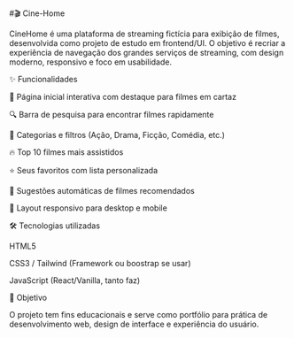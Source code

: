 #🎬 Cine-Home

CineHome é uma plataforma de streaming fictícia para exibição de filmes, desenvolvida como projeto de estudo em frontend/UI. O objetivo é recriar a experiência de navegação dos grandes serviços de streaming, com design moderno, responsivo e foco em usabilidade.

✨ Funcionalidades

🎥 Página inicial interativa com destaque para filmes em cartaz

🔍 Barra de pesquisa para encontrar filmes rapidamente

📌 Categorias e filtros (Ação, Drama, Ficção, Comédia, etc.)

🔥 Top 10 filmes mais assistidos

⭐ Seus favoritos com lista personalizada

🤩 Sugestões automáticas de filmes recomendados

📱 Layout responsivo para desktop e mobile

🛠️ Tecnologias utilizadas

HTML5

CSS3 / Tailwind (Framework ou boostrap se usar)

JavaScript (React/Vanilla, tanto faz)

🎯 Objetivo

O projeto tem fins educacionais e serve como portfólio para prática de desenvolvimento web, design de interface e experiência do usuário.
